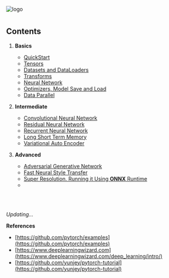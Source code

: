 ![logo](logo/pytorch_logo.svg)

#

## Contents

1. **Basics**
    - [QuickStart](tutorials/01-basics/01-quickstart/main.py)
    - [Tensors](tutorials/01-basics/02-tensors/main.py)
    - [Datasets and DataLoaders](tutorials/01-basics/03-dataset-dataloaders/main.py)
    - [Transforms](tutorials/01-basics/04-transforms/main.py)
    - [Neural Network](tutorials/01-basics/05-neural-network/main.py)
    - [Optimizers, Model Save and Load](tutorials/01-basics/06-optim-save-load/main.py)
    - [Data Parallel](tutorials/01-basics/07-data-parallel/main.py)
   

2. **Intermediate**
    - [Convolutional Neural Network](tutorials/02-intermediate/01-convolutional-nn/main.py)
    - [Residual Neural Network](tutorials/02-intermediate/02-deep-residual-nn/main.py)
    - [Recurrent Neural Network](tutorials/02-intermediate/03-recurrent-nn/main.py)
    - [Long Short Term Memory](tutorials/02-intermediate/04-lstm-network/main.py)
    - [Variational Auto Encoder](tutorials/02-intermediate/05-var-auto-encode/main.py)
   

3. **Advanced**
    - [Adversarial Generative Network](https://github.com/yakhyo/DCGAN-pt)
    - [Fast Neural Style Transfer](https://github.com/yakhyo/Fast-Neural-Style-Transfer)
    - [Super Resolution. Running it Using **ONNX** Runtime](tutorials/03-advanced/03-super-resolution-onnx/main.py)
    - 
   


<br>
<br>

_Updating..._

**References**
   - [https://github.com/pytorch/examples](https://github.com/pytorch/examples)
   - [https://www.deeplearningwizard.com](https://www.deeplearningwizard.com/deep_learning/intro/)
   - [https://github.com/yunjey/pytorch-tutorial](https://github.com/yunjey/pytorch-tutorial)
